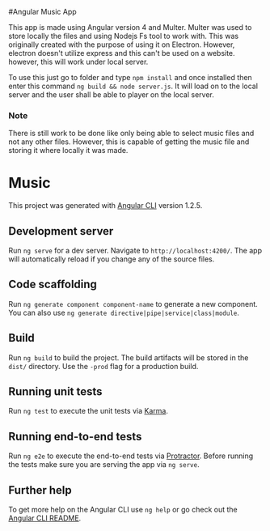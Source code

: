 #Angular Music App

This app is made using Angular version 4 and Multer. Multer was used to store locally the files and using Nodejs Fs tool to work with. 
This was originally created with the purpose of using it on Electron. However, electron doesn't utilize express and this can't be used on a website. however, this will work under local server. 

To use this just go to folder and type `npm install` and once installed
then enter this command  `ng build && node server.js`.
It will load on to the local server and the user shall be able to player on the local server.

### Note
There is still work to be done like only being able to select music files and not any other files. 
However, this is capable of getting the music file and storing it where locally it was made. 


# Music

This project was generated with [Angular CLI](https://github.com/angular/angular-cli) version 1.2.5.

## Development server

Run `ng serve` for a dev server. Navigate to `http://localhost:4200/`. The app will automatically reload if you change any of the source files.

## Code scaffolding

Run `ng generate component component-name` to generate a new component. You can also use `ng generate directive|pipe|service|class|module`.

## Build

Run `ng build` to build the project. The build artifacts will be stored in the `dist/` directory. Use the `-prod` flag for a production build.

## Running unit tests

Run `ng test` to execute the unit tests via [Karma](https://karma-runner.github.io).

## Running end-to-end tests

Run `ng e2e` to execute the end-to-end tests via [Protractor](http://www.protractortest.org/).
Before running the tests make sure you are serving the app via `ng serve`.

## Further help

To get more help on the Angular CLI use `ng help` or go check out the [Angular CLI README](https://github.com/angular/angular-cli/blob/master/README.md).
 



